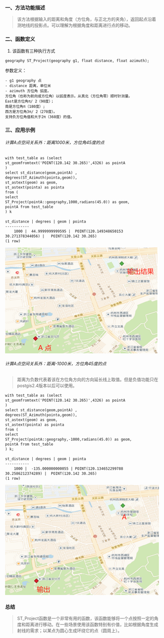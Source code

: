 ### 一、方法功能描述
> 该方法根据输入的距离和角度（方位角，与正北方的夹角），返回起点沿着测地线的投影点。可以理解为根据角度和距离进行点的移动。
### 二、函数定义
1. 该函数有三种执行方式
```
geography ST_Project(geography g1, float distance, float azimuth);
```
参数定义：
```
- g1 geography 点
- distance 距离，单位米
- azimuth 方位角 弧度。
方位角（也称为航向或方位角）以弧度表示。从真北（方位角零）顺时针测量。
East是方位角π/ 2（90度）；
南是方位角π（180度）; 
西方是方位角3π/ 2（270度）。
支持负方位角值和大于2π（360度）的值。
```

### 三、应用示例

###### 计算A点空间关系外：距离1000米，方位角45度的点

```
with test_table as (select 
st_geomfromtext('POINT(120.142 30.265)',4326) as pointA
)
select st_distance(geom,pointA) , 
degrees(ST_Azimuth(pointa,geom)),
st_astext(geom) as geom,
st_astext(pointa) as pointa
from (
select 
ST_Project(pointA::geography,1000,radians(45.0)) as geom,
pointA from test_table
) k

st_distance | degrees | geom | pointa
-----------
    1000 |	44.9999999999595 |	POINT(120.149348650153 30.271378344056) |	POINT(120.142 30.265)
(1 row)
```
![image](../../images/Measurement/ST_Project1.png)

###### 计算A点空间关系外：距离-1000米，方位角45度的点
> 距离为负数代表着该在方位角方向的方向延长线上取值。但是负值功能只在postgis2.4版本以后可以使用。

```
with test_table as (select 
st_geomfromtext('POINT(120.142 30.265)',4326) as pointA
)
select st_distance(geom,pointA) , 
degrees(ST_Azimuth(pointa,geom)),
st_astext(geom) as geom,
st_astext(pointa) as pointa
from (
select 
ST_Project(pointA::geography,-1000,radians(45.0)) as geom,
pointA from test_table
) k;

st_distance | degrees | geom | pointa
-----------
    1000 |	-135.000000000055 |	POINT(120.134652299788 30.2586212374289) |	POINT(120.142 30.265)
(1 row)
```
![image](../../images/Measurement/ST_Project2.png)


### 总结
> ST_Project函数是一个非常有用的函数，该函数能够将一个点按照一定的角度和距离进行移动。在一些场景使用该函数特别有价值，比如根据角度生成射线的需求；以某点为圆心生成环绕它的点（圆周上）。